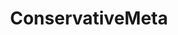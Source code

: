 ---
title: ConservativeMeta
crosslinks:
- Conservative
- TrueReddit
- ReportTheBadModerator
- ShitRConservativeSays
- conservative
- OutOfTheLoop
- Drama
---